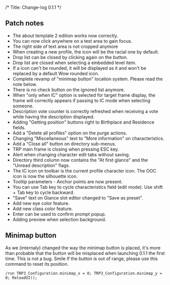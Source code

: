/*
Title: Change-log 0.1.1
*/

## Patch notes

* The about template 2 edition works now correctly.
* You can now click anywhere on a test area to gain focus.
* The right side of text area is not cropped anymore
* When creating a new profile, the icon will be the racial one by default.
* Drop list can be closed by clicking again on the button.
* Drop list are closed when selecting a embedded level item.
* If a icon can't be rounded, it will be displayed as it and won't be replaced by a default Wow rounded icon.
* Complete revamp of "minimap button" location system. Please read the note below.
* There is no check button on the ignored list anymore.
* When "only when IC" option is selected for target frame display, the frame will correctly appears if passing to IC mode when selecting someone.
* Description vote counter is correctly refreshed when receiving a vote while having the description displayed.
* Adding "Getting position" buttons right to Birthplace and Residence fields.
* Add a "Delete all profiles" option on the purge actions.
* Changing "Miscellaneous" text to "More information" on characteristics.
* Add a "Close all" button on directory sub-menus.
* TRP main frame is closing when pressing ESC key.
* Alert when changing character edit tabs without saving.
* Directory third column now contains the "At first glance" and the "Unread description" flags.
* The IC icon on toolbar is the current profile character icon. The OOC icon is now the silhouette icon.
* Tooltip parameters - Anchor points are now present.
* You can use Tab key to cycle characteristics field (edit mode). Use shift + Tab key to cycle backward.
* "Save" text on Glance slot editor changed to "Save as preset".
* Add new eye color feature.
* Add new class color feature.
* Enter can be used to confirm prompt popup.
* Adding preview when selection background.

## Minimap button

As we (internaly) changed the way the minimap button is placed, it's more than probable that the button will be misplaced when launching 0.1.1 the first time. This is not a bug. Smile
If the button is out of range, please use this command to reset its position.

    /run TRP3_Configuration.minimap_x = 0; TRP3_Configuration.minimap_y = 0; ReloadUI();